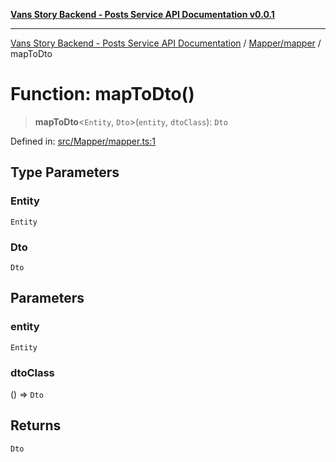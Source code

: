 [**Vans Story Backend - Posts Service API Documentation v0.0.1**](README.md)

***

[Vans Story Backend - Posts Service API Documentation](modules.md) / [Mapper/mapper](Mapper\mapper\README.md) / mapToDto

# Function: mapToDto()

> **mapToDto**\<`Entity`, `Dto`\>(`entity`, `dtoClass`): `Dto`

Defined in: [src/Mapper/mapper.ts:1](https://github.com/JONGHYUNVAN/vans_story_be_post/blob/30670f9b5f4ff4f94181bc9d1b844416ab74ddc8/src/Mapper/mapper.ts#L1)

## Type Parameters

### Entity

`Entity`

### Dto

`Dto`

## Parameters

### entity

`Entity`

### dtoClass

() => `Dto`

## Returns

`Dto`
